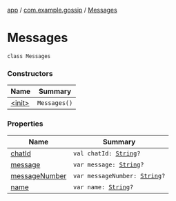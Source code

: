 [app](../../index.md) / [com.example.gossip](../index.md) / [Messages](./index.md)

# Messages

`class Messages`

### Constructors

| Name | Summary |
|---|---|
| [&lt;init&gt;](-init-.md) | `Messages()` |

### Properties

| Name | Summary |
|---|---|
| [chatId](chat-id.md) | `val chatId: `[`String`](https://kotlinlang.org/api/latest/jvm/stdlib/kotlin/-string/index.html)`?` |
| [message](message.md) | `var message: `[`String`](https://kotlinlang.org/api/latest/jvm/stdlib/kotlin/-string/index.html)`?` |
| [messageNumber](message-number.md) | `var messageNumber: `[`String`](https://kotlinlang.org/api/latest/jvm/stdlib/kotlin/-string/index.html)`?` |
| [name](name.md) | `var name: `[`String`](https://kotlinlang.org/api/latest/jvm/stdlib/kotlin/-string/index.html)`?` |
